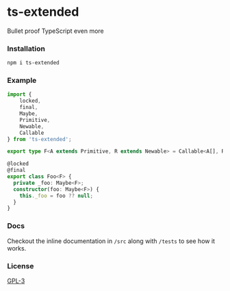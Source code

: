 # ts-extended
Bullet proof TypeScript even more
### Installation 
```bash
npm i ts-extended
```

### Example
```ts
import { 
    locked,
    final,
    Maybe,
    Primitive,
    Newable,
    Callable
} from 'ts-extended';

export type F<A extends Primitive, R extends Newable> = Callable<A[], R>;

@locked
@final
export class Foo<F> {
  private _foo: Maybe<F>;
  constructor(foo: Maybe<F>) {
    this._foo = foo ?? null;
  }
}
```
### Docs
Checkout the inline documentation in `/src` along with `/tests` to see how it works.
### License 
[GPL-3](/LICENSE)